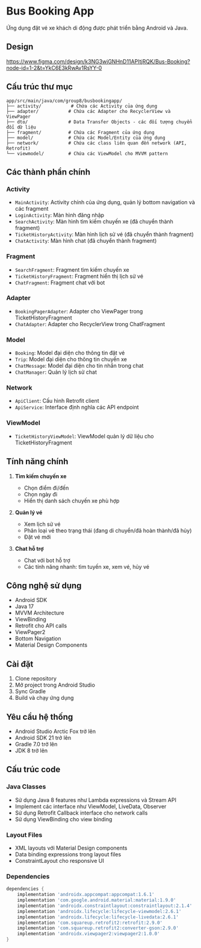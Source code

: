 # Bus Booking App

Ứng dụng đặt vé xe khách di động được phát triển bằng Android và Java.

## Design
https://www.figma.com/design/k3NG3wjGNHnD11APItjRQK/Bus-Booking?node-id=1-2&t=YkC6E3kRwAv1RsYY-0
## Cấu trúc thư mục

```
app/src/main/java/com/group8/busbookingapp/
├── activity/           # Chứa các Activity của ứng dụng
├── adapter/           # Chứa các Adapter cho RecyclerView và ViewPager
├── dto/               # Data Transfer Objects - các đối tượng chuyển đổi dữ liệu
├── fragment/          # Chứa các Fragment của ứng dụng
├── model/             # Chứa các Model/Entity của ứng dụng
├── network/           # Chứa các class liên quan đến network (API, Retrofit)
└── viewmodel/         # Chứa các ViewModel cho MVVM pattern
```

## Các thành phần chính

### Activity
- `MainActivity`: Activity chính của ứng dụng, quản lý bottom navigation và các fragment
- `LoginActivity`: Màn hình đăng nhập
- `SearchActivity`: Màn hình tìm kiếm chuyến xe (đã chuyển thành fragment)
- `TicketHistoryActivity`: Màn hình lịch sử vé (đã chuyển thành fragment)
- `ChatActivity`: Màn hình chat (đã chuyển thành fragment)

### Fragment
- `SearchFragment`: Fragment tìm kiếm chuyến xe
- `TicketHistoryFragment`: Fragment hiển thị lịch sử vé
- `ChatFragment`: Fragment chat với bot

### Adapter
- `BookingPagerAdapter`: Adapter cho ViewPager trong TicketHistoryFragment
- `ChatAdapter`: Adapter cho RecyclerView trong ChatFragment

### Model
- `Booking`: Model đại diện cho thông tin đặt vé
- `Trip`: Model đại diện cho thông tin chuyến xe
- `ChatMessage`: Model đại diện cho tin nhắn trong chat
- `ChatManager`: Quản lý lịch sử chat

### Network
- `ApiClient`: Cấu hình Retrofit client
- `ApiService`: Interface định nghĩa các API endpoint

### ViewModel
- `TicketHistoryViewModel`: ViewModel quản lý dữ liệu cho TicketHistoryFragment

## Tính năng chính

1. **Tìm kiếm chuyến xe**
   - Chọn điểm đi/đến
   - Chọn ngày đi
   - Hiển thị danh sách chuyến xe phù hợp

2. **Quản lý vé**
   - Xem lịch sử vé
   - Phân loại vé theo trạng thái (đang di chuyển/đã hoàn thành/đã hủy)
   - Đặt vé mới

3. **Chat hỗ trợ**
   - Chat với bot hỗ trợ
   - Các tính năng nhanh: tìm tuyến xe, xem vé, hủy vé

## Công nghệ sử dụng

- Android SDK
- Java 17
- MVVM Architecture
- ViewBinding
- Retrofit cho API calls
- ViewPager2
- Bottom Navigation
- Material Design Components

## Cài đặt

1. Clone repository
2. Mở project trong Android Studio
3. Sync Gradle
4. Build và chạy ứng dụng

## Yêu cầu hệ thống

- Android Studio Arctic Fox trở lên
- Android SDK 21 trở lên
- Gradle 7.0 trở lên
- JDK 8 trở lên

## Cấu trúc code

### Java Classes
- Sử dụng Java 8 features như Lambda expressions và Stream API
- Implement các interface như ViewModel, LiveData, Observer
- Sử dụng Retrofit Callback interface cho network calls
- Sử dụng ViewBinding cho view binding

### Layout Files
- XML layouts với Material Design components
- Data binding expressions trong layout files
- ConstraintLayout cho responsive UI

### Dependencies
```gradle
dependencies {
    implementation 'androidx.appcompat:appcompat:1.6.1'
    implementation 'com.google.android.material:material:1.9.0'
    implementation 'androidx.constraintlayout:constraintlayout:2.1.4'
    implementation 'androidx.lifecycle:lifecycle-viewmodel:2.6.1'
    implementation 'androidx.lifecycle:lifecycle-livedata:2.6.1'
    implementation 'com.squareup.retrofit2:retrofit:2.9.0'
    implementation 'com.squareup.retrofit2:converter-gson:2.9.0'
    implementation 'androidx.viewpager2:viewpager2:1.0.0'
}
``` 
